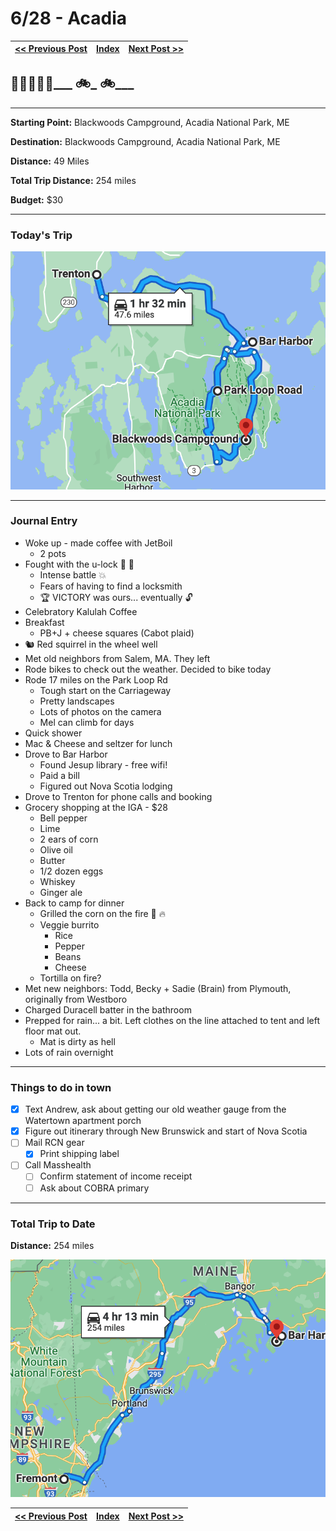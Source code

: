 # 6/28 - Acadia

| [<< Previous Post](06-27.md) | [Index](../README.md) | [Next Post >>](06-29.md) |
|------------------------------|-----------------------|--------------------------|

## 🌊🌊🌲🌲🌲___ 🚲_ 🚲___

---
**Starting Point:** Blackwoods Campground, Acadia National Park, ME

**Destination:** Blackwoods Campground, Acadia National Park, ME

**Distance:** 49 Miles

**Total Trip Distance:** 254 miles

**Budget:** $30

---

### Today's Trip

![map of acadia](maps/06-28.png "day map")

---

### Journal Entry

* Woke up - made coffee with JetBoil
  * 2 pots
* Fought with the u-lock 🤜 🔐
  * Intense battle 💥
  * Fears of having to find a locksmith
  * 🏆 VICTORY was ours... eventually 🔓
* Celebratory Kalulah Coffee
* Breakfast
  * PB+J + cheese squares (Cabot plaid)
* 🐿 Red squirrel in the wheel well
* Met old neighbors from Salem, MA. They left
* Rode bikes to check out the weather. Decided to bike today
* Rode 17 miles on the Park Loop Rd
  * Tough start on the Carriageway
  * Pretty landscapes
  * Lots of photos on the camera
  * Mel can climb for days
* Quick shower
* Mac & Cheese and seltzer for lunch
* Drove to Bar Harbor
  * Found Jesup library - free wifi!
  * Paid a bill
  * Figured out Nova Scotia lodging
* Drove to Trenton for phone calls and booking
* Grocery shopping at the IGA - $28
  * Bell pepper
  * Lime
  * 2 ears of corn
  * Olive oil
  * Butter
  * 1/2 dozen eggs
  * Whiskey
  * Ginger ale
* Back to camp for dinner
  * Grilled the corn on the fire 🌽 🔥
  * Veggie burrito
    * Rice
    * Pepper
    * Beans
    * Cheese
  * Tortilla on fire?
* Met new neighbors: Todd, Becky + Sadie (Brain) from Plymouth, originally from Westboro
* Charged Duracell batter in the bathroom
* Prepped for rain... a bit. Left clothes on the line attached to tent and left floor mat out.
  * Mat is dirty as hell
* Lots of rain overnight

---

### Things to do in town
* [X] Text Andrew, ask about getting our old weather gauge from the Watertown apartment porch
* [X] Figure out itinerary through New Brunswick and start of Nova Scotia
* [ ] Mail RCN gear
    * [X] Print shipping label
* [ ] Call Masshealth
    * [ ] Confirm statement of income receipt
    * [ ] Ask about COBRA primary

---

### Total Trip to Date

**Distance:** 254 miles

![total trip from fremont to acadia](maps/totals/06-28-total.png "total trip map")

| [<< Previous Post](06-27.md) | [Index](../README.md) | [Next Post >>](06-29.md) |
|------------------------------|-----------------------|--------------------------|
